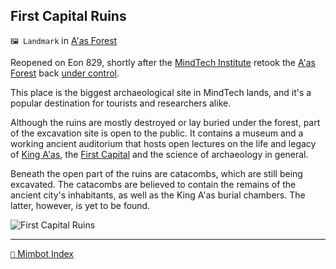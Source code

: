 ## First Capital Ruins

`🖼️ Landmark` in [A'as Forest](<https://zeithalt.github.io/r/aas_forest.html>)

Reopened on Eon 829, shortly after the [MindTech Institute](<https://zeithalt.github.io/r/mindtech_institute.html>) retook the [A'as Forest](<https://zeithalt.github.io/r/aas_forest.html>) back [under control](<https://zeithalt.github.io/t/#eon0825>).

This place is the biggest archaeological site in MindTech lands, and it's a popular destination for tourists and researchers alike.

Although the ruins are mostly destroyed or lay buried under the forest, part of the excavation site is open to the public. It contains a museum and a working ancient auditorium that hosts open lectures on the life and legacy of [King A'as](<https://zeithalt.github.io/r/king_aas.html>), the [First Capital](<https://zeithalt.github.io/r/first_capital.html>) and the science of archaeology in general.

Beneath the open part of the ruins are catacombs, which are still being excavated. The catacombs are believed to contain the remains of the ancient city's inhabitants, as well as the King A'as burial chambers. The latter, however, is yet to be found.

![First Capital Ruins](https://zeithalt.github.io/r/i/first_capital_ruins.png)

<!---
keywords: mt, aas, a'as
aliases: 
-->
----------
[`📑` Mimbot Index](<https://zeithalt.github.io/r/#5590>)